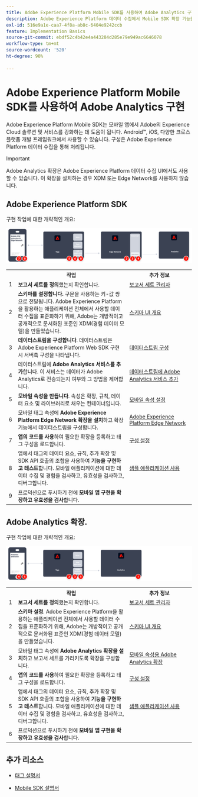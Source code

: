 ```yaml
---
title: Adobe Experience Platform Mobile SDK를 사용하여 Adobe Analytics 구현
description: Adobe Experience Platform 데이터 수집에서 Mobile SDK 확장 기능을 사용하여 Adobe Analytics로 데이터를 전송합니다.
exl-id: 516e9a1e-caa7-4f8a-ab8c-6404e9242ccb
feature: Implementation Basics
source-git-commit: ebdf52c4b42e4a443284d285e79e949ac6646078
workflow-type: tm+mt
source-wordcount: '520'
ht-degree: 98%

---
```


# Adobe Experience Platform Mobile SDK를 사용하여 Adobe Analytics 구현

Adobe Experience Platform Mobile SDK는 모바일 앱에서 Adobe의 Experience Cloud 솔루션 및 서비스를 강화하는 데 도움이 됩니다. Android™, iOS, 다양한 크로스 플랫폼 개발 프레임워크에서 사용할 수 있습니다. 구성은 Adobe Experience Platform 데이터 수집을 통해 처리됩니다.

>[!IMPORTANT]
>
>Adobe Analytics 확장은 Adobe Experience Platform 데이터 수집 UI에서도 사용할 수 있습니다. 이 확장을 설치하는 경우 XDM 또는 Edge Network를 사용하지 않습니다.

## Adobe Experience Platform SDK

구현 작업에 대한 개략적인 개요:

![Analytics 확장 워크플로를 사용하는 Adobe Analytics](../../assets/mobilesdk-annotated.png)

<table style="width:100%">

<tr>
<th style="width:5%"></th><th style="width:60%"><b>작업</b></th><th style="width:35%"><b>추가 정보</b></th>
</tr>

<tr>
<td>1</td>
<td><b>보고서 세트를 정의</b>했는지 확인합니다.</td>
<td><a href="../../../admin/admin/c-manage-report-suites/report-suites-admin.md">보고서 세트 관리자</a></td>
</tr>

<tr>
<td>2</td>
<td><b>스키마를 설정합니다.</b> 구문을 사용하는 키-값 쌍으로 전달됩니다. Adobe Experience Platform을 활용하는 애플리케이션 전체에서 사용할 데이터 수집을 표준화하기 위해, Adobe는 개방적이고 공개적으로 문서화된 표준인 XDM(경험 데이터 모델)을 만들었습니다.</td>
<td><a href="https://experienceleague.adobe.com/docs/experience-platform/xdm/ui/overview.html?lang=ko-KR">스키마 UI 개요</a></td>
</tr>

<tr>
<td>3</td>
<td><b>데이터스트림을 구성합니다</b>. 데이터스트림은 Adobe Experience Platform Web SDK 구현 시 서버측 구성을 나타냅니다.</td>
<td><a href="https://experienceleague.adobe.com/docs/experience-platform/edge/datastreams/configure.html?lang=ko-KR">데이터스트림 구성<a></td> 
</tr>

<td>4</td>
<td>데이터스트림에 <b>Adobe Analytics 서비스를 추가</b>합니다. 이 서비스는 데이터가 Adobe Analytics로 전송되는지 여부와 그 방법을 제어합니다.</td>
<td><a href="https://experienceleague.adobe.com/docs/experience-platform/edge/datastreams/configure.html?lang=ko-KR#analytics">데이터스트림에 Adobe Analytics 서비스 추가</a></td>
</tr>

<tr>
<td>5</td>
<td><b>모바일 속성을 만듭니다</b>. 속성은 확장, 규칙, 데이터 요소 및 라이브러리로 채우는 컨테이너입니다.</td>
<td><a href="https://developer.adobe.com/client-sdks/documentation/getting-started/create-a-mobile-property/">모바일 속성 설정</a></tr>

<tr>
<td>6</td>
<td>모바일 태그 속성에 <b>Adobe Experience Platform Edge Network 확장을 설치</b>하고 확장 기능에서 데이터스트림을 구성합니다.</td>
<td><a href="https://developer.adobe.com/client-sdks/documentation/edge-network/">Adobe Experience Platform Edge Network</a>
</tr>

<tr>
<td>7</td>
<td><b>앱의 코드를 사용</b>하여 필요한 확장을 등록하고 태그 구성을 로드합니다.</td>
<td><a href="https://developer.adobe.com/client-sdks/documentation/user-guides/getting-started-with-platform/overview/#set-up-the-configuration">구성 설정</a></td>
</tr>

<tr>
<td>8</td>
<td>앱에서 태그의 데이터 요소, 규칙, 추가 확장 및 SDK API 호출의 조합을 사용하여 <b>기능을 구현하고 테스트</b>합니다. 모바일 애플리케이션에 대한 데이터 수집 및 경험을 검사하고, 유효성을 검사하고, 디버그합니다.</td>
<td><a href="https://developer.adobe.com/client-sdks/documentation/user-guides/getting-started-with-platform/overview/#use-the-sample-application">샘플 애플리케이션 사용</a>
</tr>

<tr>
<td>9</td>
<td>프로덕션으로 푸시하기 전에 <b>모바일 앱 구현을 확장하고 유효성을 검사</b>합니다.</td>
<td></td> 
</tr>

</table>


## Adobe Analytics 확장.

구현 작업에 대한 개략적인 개요:

![Analytics 확장 워크플로를 사용하는 Adobe Analytics](../../assets/mobilesdk-analytics-annotated.png)

<table style="width:100%">

<tr>
<th style="width:5%"></th><th style="width:60%"><b>작업</b></th><th style="width:35%"><b>추가 정보</b></th>
</tr>

<tr>
<td>1</td>
<td><b>보고서 세트를 정의</b>했는지 확인합니다.</td>
<td><a href="../../../admin/admin/c-manage-report-suites/report-suites-admin.md">보고서 세트 관리자</a></td>
</tr>

<tr>
<td>2</td>
<td><b>스키마 설정</b>. Adobe Experience Platform을 활용하는 애플리케이션 전체에서 사용할 데이터 수집을 표준화하기 위해, Adobe는 개방적이고 공개적으로 문서화된 표준인 XDM(경험 데이터 모델)을 만들었습니다.</td>
<td><a href="https://experienceleague.adobe.com/docs/experience-platform/xdm/ui/overview.html?lang=ko-KR">스키마 UI 개요</a></td>
</tr>

<tr>
<td>3</td>
<td>모바일 태그 속성에 <b>Adobe Analytics 확장을 설치</b>하고 보고서 세트를 가리키도록 확장을 구성합니다.</td>
<td><a href="https://developer.adobe.com/client-sdks/documentation/adobe-analytics/">모바일 속성용 Adobe Analytics 확장</a>
</tr>

<tr>
<td>4</td>
<td><b>앱의 코드를 사용</b>하여 필요한 확장을 등록하고 태그 구성을 로드합니다.</td>
<td><a href="https://developer.adobe.com/client-sdks/documentation/user-guides/getting-started-with-platform/overview/#set-up-the-configuration">구성 설정</a></td>
</tr>

<tr>
<td>5</td>
<td>앱에서 태그의 데이터 요소, 규칙, 추가 확장 및 SDK API 호출의 조합을 사용하여 <b>기능을 구현하고 테스트</b>합니다. 모바일 애플리케이션에 대한 데이터 수집 및 경험을 검사하고, 유효성을 검사하고, 디버그합니다.</td>
<td><a href="https://developer.adobe.com/client-sdks/documentation/user-guides/getting-started-with-platform/overview/#use-the-sample-application">샘플 애플리케이션 사용</a>
</tr>

<tr>
<td>6</td>
<td>프로덕션으로 푸시하기 전에 <b>모바일 앱 구현을 확장하고 유효성을 검사</b>합니다.</td>
<td></td> 
</tr>

</table>

## 추가 리소스

- [태그 설명서](https://experienceleague.adobe.com/docs/experience-platform/tags/home.html?lang=ko-KR#)

- [Mobile SDK 설명서](https://developer.adobe.com/client-sdks/documentation/)
